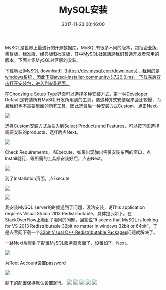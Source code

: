 ﻿---
title: MySQL安装
date: 2017-11-23 00:46:00
tags:
  - SQL
categories:
  - SQL
---
MySQL是世界上最流行的开源数据库，MySQL有很多不同的版本，包括企业版、集群版、标准版、经典版和社区版，其中MySQL社区版是我们普通开发者常用的版本。下面介绍MySQL社区版的安装。<!--more-->

下载地址[MySQL download]（https://dev.mysql.com/downloads），我用的是windows系统，因此下载mysql-installer-community-5.7.20.0.msi。下载完后双击打开安装包，进入到安装界面。

在Choosing a Setup Type界面可以选择多种安装方式，第一种Developer Default是安装所有MySQL开发所用到的工具，选这种方式安装起来会比较慢，而且我们也不需要里面的所有工具，因此选最后一种安装方式Custom，点击Next。

![](MySQL/choosingASetupType.png)

选择Custom安装方式后进入到Select Products and Features，可以按下图选择需要安装的products，选好后点Next。

![](MySQL/selectProductsAndFeatures.png)

Check Requirements，点Execute，如果出现弹出需要安装东西的窗口，点Install就行，等所需的工具都安装好后，点击Next。

![](MySQL/checkRequirements.png)

到了Installation页面，点Execute

![](MySQL/installation.png)

![](MySQL/installationExecute.png)

我安装MySQL server的时候遇到了问题，没法安装，说This application requires Visual Studio 2013 Redistributable，具体提示如下。在StackOverFlow上看到了相同的问题，回答说“It seems that MySQL is looking for VS 2013 Redistributable 32bit no matter in windows 32bit or 64bit”，于是去官网下载一个[32bit Visual C++ Redistributable Packages](https://www.microsoft.com/zh-CN/download/details.aspx?id=40784)问题就解决了。

一路Next后就到了配置MySQL服务器页面了，设置如下，Next。

![](MySQL/typeAndNetworking.png)

为Root Account设置password

![](MySQL/accountsAndRoles.png)

剩下的配置保持默认设置就行。
![](MySQL/windowsService.png)
![](MySQL/pluginsAndExtensions.png)
![](MySQL/advancedOptions.png)
![](MySQL/applyConfiguration.png)
![](MySQL/applyConfigurationFinished.png)
